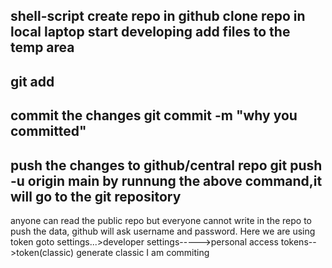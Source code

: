 shell-script
create repo in github
clone repo in local laptop
start developing
add files to the temp area
---------------------------
git add <file-name>
---------
commit the changes
git commit -m "why you committed"
-----------------------------------
push the changes to github/central repo
git push -u origin main 
by runnung the above command,it will go to the git repository
-------------------------------------
anyone can read the public repo but everyone cannot write in the repo
to push the data, github will ask username and password. Here we are using token
goto settings...>developer settings----->personal access tokens-->token(classic)
generate classic
I am commiting